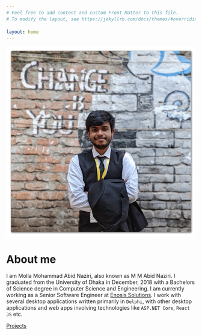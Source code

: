 ```yaml
---
# Feel free to add content and custom Front Matter to this file.
# To modify the layout, see https://jekyllrb.com/docs/themes/#overriding-theme-defaults

layout: home
---
```


![My profile picture](/assets/Edited_Formal.jpg)

<h1>About me</h1>

I am Molla Mohammad Abid Naziri, also known as M M Abid Naziri. I graduated from the University of Dhaka in December, 2018 with a Bachelors of Science degree in Computer Science and Engineering. I am currently working as a Senior Software Engineer at [Enosis Solutions](https://www.enosisbd.com/). I work with several desktop applications written primarily in `Delphi`, with other desktop applications and web apps involving technologies like `ASP.NET Core`, `React JS` etc.

[Projects](/projects)


